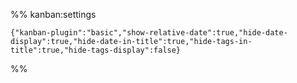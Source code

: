 
%% kanban:settings
```
{"kanban-plugin":"basic","show-relative-date":true,"hide-date-display":true,"hide-date-in-title":true,"hide-tags-in-title":true,"hide-tags-display":false}
```
%%
